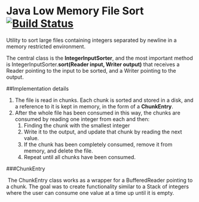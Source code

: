 # Java Low Memory File Sort [![Build Status](https://travis-ci.org/JoaoPedroPinheiro/java-low-memory-sort.svg?branch=master)](https://travis-ci.org/JoaoPedroPinheiro/java-low-memory-sort) 

Utility to sort large files containing integers separated by newline in a memory restricted environment.

The central class is the **IntegerInputSorter**, and the most important method is IntegerInputSorter.**sort(Reader input, Writer output)** that receives a Reader pointing to the input to be sorted, and a Writer pointing to the output. 

##Implementation details

1. The file is read in chunks. Each chunk is sorted and stored in a disk, and a reference to it is kept in memory, in the form of a **ChunkEntry**.
2. After the whole file has been consumed in this way, the chunks are consumed by reading one integer from each and then:
   1. Finding the chunk with the smallest integer
   2. Write it to the output, and update that chunk by reading the next value. 
   3. If the chunk has been completely consumed, remove it from memory, and delete the file.
   4. Repeat until all chunks have been consumed. 



###ChunkEntry

​	The ChunkEntry class works as a wrapper for a BufferedReader pointing to a chunk. The goal was to create functionality similar to a Stack of integers where the user can consume one value at a time up until it is empty. 
